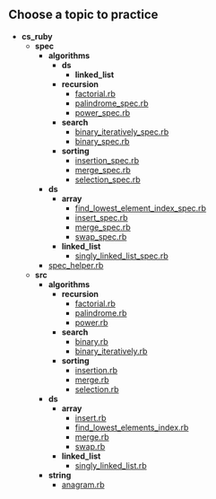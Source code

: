 ## Choose a topic to practice

- __cs_ruby__
  - __spec__
    - __algorithms__
      - __ds__
        - __linked_list__
      - __recursion__
        - [factorial.rb](spec/algorithms/recursion/factorial.rb)
        - [palindrome_spec.rb](spec/algorithms/recursion/palindrome_spec.rb)
        - [power_spec.rb](spec/algorithms/recursion/power_spec.rb)
      - __search__
        - [binary_iteratively_spec.rb](spec/algorithms/search/binary_iteratively_spec.rb)
        - [binary_spec.rb](spec/algorithms/search/binary_spec.rb)
      - __sorting__
        - [insertion_spec.rb](spec/algorithms/sorting/insertion_spec.rb)
        - [merge_spec.rb](spec/algorithms/sorting/merge_spec.rb)
        - [selection_spec.rb](spec/algorithms/sorting/selection_spec.rb)
    - __ds__
      - __array__
        - [find_lowest_element_index_spec.rb](spec/ds/array/find_lowest_element_index_spec.rb)
        - [insert_spec.rb](spec/ds/array/insert_spec.rb)
        - [merge_spec.rb](spec/ds/array/merge_spec.rb)
        - [swap_spec.rb](spec/ds/array/swap_spec.rb)
      - __linked_list__
        - [singly_linked_list_spec.rb](spec/ds/linked_list/singly_linked_list_spec.rb)
    - [spec_helper.rb](spec/spec_helper.rb)
  - __src__
    - __algorithms__
      - __recursion__
        - [factorial.rb](src/algorithms/recursion/factorial.rb)
        - [palindrome.rb](src/algorithms/recursion/palindrome.rb)
        - [power.rb](src/algorithms/recursion/power.rb)
      - __search__
        - [binary.rb](src/algorithms/search/binary.rb)
        - [binary_iteratively.rb](src/algorithms/search/binary_iteratively.rb)
      - __sorting__
        - [insertion.rb](src/algorithms/sorting/insertion.rb)
        - [merge.rb](src/algorithms/sorting/merge.rb)
        - [selection.rb](src/algorithms/sorting/selection.rb)
    - __ds__
      - __array__
        - [insert.rb](src/ds/array/insert.rb)
        - [find_lowest_elements_index.rb](src/ds/array/find_lowest_elements_index.rb)
        - [merge.rb](src/ds/array/merge.rb)
        - [swap.rb](src/ds/array/swap.rb)
      - __linked_list__
        - [singly_linked_list.rb](src/ds/linked_list/singly_linked_list.rb)
    - __string__
      - [anagram.rb](src/string/anagram.rb)
